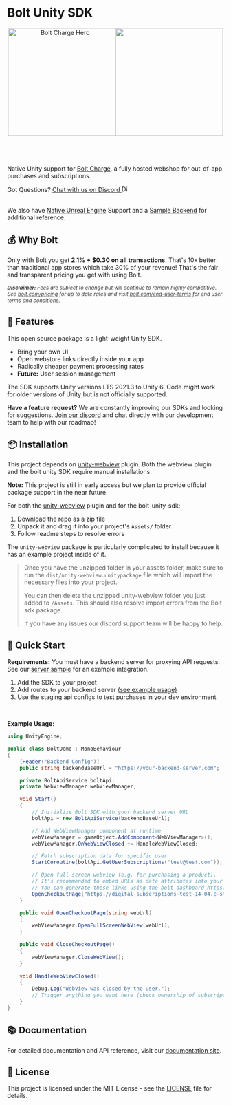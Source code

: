 # Bolt Unity SDK

<div align="center" style="display:flex;justify-content:center;margin-bottom:20px">
  <img src="https://res.cloudinary.com/dugcmkito/image/upload/v1744983998/bolt_accounts_2x_6c96bccd82.png" alt="Bolt Charge Hero" height="250px">

  <img src="https://cdn.sanity.io/images/fuvbjjlp/production/bd6440647fa19b1863cd025fa45f8dad98d33181-2000x2000.png" height="250px" />
</div>

<br>
<br>

Native Unity support for [Bolt Charge](https://www.bolt.com/charge), a fully hosted webshop for out-of-app purchases and subscriptions.

<div class="discord-link">
    Got Questions?
    <a href="https://discord.gg/BSUp9qjtnc" target="_blank" class="discord-link-anchor">
      <span class="discord-text mr-2">Chat with us on Discord</span>
      <span class="discord-icon-wrapper">
        <img src="https://help.bolt.com/images/brand/Discord-Symbol-White.svg" alt="Discord" class="discord-icon" width="15px">
      </span>
    </a>
  </div>

<br>

We also have [Native Unreal Engine](https://github.com/davidminin/bolt-unreal-engine-sdk) Support and a [Sample Backend](https://github.com/davidminin/bolt-gameserver-sample) for additional reference.

## 💰 Why Bolt

Only with Bolt you get **2.1% + $0.30 on all transactions**. That's 10x better than traditional app stores which take 30% of your revenue! That's the fair and transparent pricing you get with using Bolt.

<p style="font-size:12px;font-style:italic;opacity:85%">
<strong>Disclaimer:</strong> Fees are subject to change but will continue to remain highly competitive. See <a href="https://www.bolt.com/pricing">bolt.com/pricing</a> for up to date rates and visit  <a href="https://www.bolt.com/end-user-terms">bolt.com/end-user-terms</a> for end user terms and conditions.
</p>

## 🚀 Features

This open source package is a light-weight Unity SDK.
- Bring your own UI
- Open webstore links directly inside your app
- Radically cheaper payment processing rates
- **Future:** User session management

The SDK supports Unity versions LTS 2021.3 to Unity 6. Code might work for older versions of Unity but is not officially supported.

**Have a feature request?** We are constantly improving our SDKs and looking for suggestions. [Join our discord](https://discord.gg/BSUp9qjtnc) and chat directly with our development team to help with our roadmap!

## 📦 Installation

This project depends on [unity-webview](https://github.com/gree/unity-webview) plugin. Both the webview plugin and the bolt unity SDK require manual installations.

**Note:** This project is still in early access but we plan to provide official package support in the near future.

For both the [unity-webview](https://github.com/gree/unity-webview) plugin and for the bolt-unity-sdk:
1. Download the repo as a zip file
2. Unpack it and drag it into your project's `Assets/` folder
3. Follow readme steps to resolve errors

The `unity-webview` package is particularly complicated to install because it has an example project inside of it. 
> Once you have the unzipped folder in your assets folder, make sure to run the `dist/unity-webview.unitypackage` file which will import the necessary files into your project. 
>
> You can then delete the unzipped unity-webview folder you just added to `/Assets`. This should also resolve import errors from the Bolt sdk package.
>
> If you have any issues our discord support team will be happy to help.


## 🔧 Quick Start

**Requirements:** You must have a backend server for proxying API requests. See our [server sample](https://github.com/davidminin/bolt-gameserver-sample) for an example integration.

1. Add the SDK to your project
2. Add routes to your backend server [(see example usage)](https://github.com/davidminin/bolt-gameserver-sample/blob/main/example-usage.ts)
3. Use the staging api configs to test purchases in your dev environment

<br>

**Example Usage:**
```c#
using UnityEngine;

public class BoltDemo : MonoBehaviour
{
    [Header("Backend Config")]
    public string backendBaseUrl = "https://your-backend-server.com";

    private BoltApiService boltApi;
    private WebViewManager webViewManager;

    void Start()
    {
        // Initialize Bolt SDK with your backend server URL
        boltApi = new BoltApiService(backendBaseUrl);

        // Add WebViewManager component at runtime
        webViewManager = gameObject.AddComponent<WebViewManager>();
        webViewManager.OnWebViewClosed += HandleWebViewClosed;

        // Fetch subscription data for specific user
        StartCoroutine(boltApi.GetUserSubscriptions("test@test.com"));

        // Open full screen webview (e.g. for purchasing a product). 
        // It's recommended to embed URLs as data attributes into your in-game objects or to maintain a list using a helper class.
        // You can generate these links using the bolt dashboard https://help.bolt.com/products/bolt-charge/charge-setup/#set-up-your-products
        OpenCheckoutPage("https://digital-subscriptions-test-14-04.c-staging.bolt.com/c?u=SRZKjocdzkUmJfS2J7JNCQ&publishable_key=BQ9PKQksUGtj.Q9LwVLfV3WF4.32122926f7b9651a416a5099dc92dc2b4c87c8b922c114229f83b345d65f4695");
    }

    public void OpenCheckoutPage(string webUrl)
    {
        webViewManager.OpenFullScreenWebView(webUrl);
    }

    public void CloseCheckoutPage()
    {
        webViewManager.CloseWebView();
    }

    void HandleWebViewClosed()
    {
        Debug.Log("WebView was closed by the user.");
        // Trigger anything you want here (check ownership of subscription, refresh UI, resume game, etc.)
    }
}

```

## 📚 Documentation

For detailed documentation and API reference, visit our [documentation site](https://docs.bolt.com).


## 📄 License

This project is licensed under the MIT License - see the [LICENSE](LICENSE) file for details.
